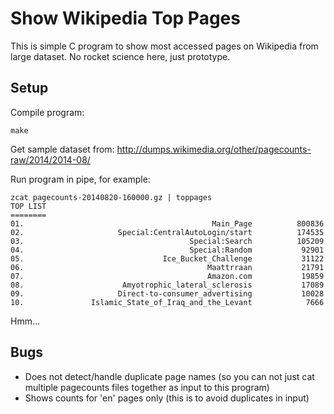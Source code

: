 Show Wikipedia Top Pages
========================

This is simple C program to show most accessed pages on Wikipedia from large
dataset. No rocket science here, just prototype.

Setup
-----

Compile program:

	make

Get sample dataset from: http://dumps.wikimedia.org/other/pagecounts-raw/2014/2014-08/

Run program in pipe, for example:

	zcat pagecounts-20140820-160000.gz | toppages
	TOP LIST
	========
	01.                                          Main_Page          800836
	02.                     Special:CentralAutoLogin/start          174535
	03.                                     Special:Search          105209
	04.                                     Special:Random           92901
	05.                               Ice_Bucket_Challenge           31122
	06.                                         Maattrraan           21791
	07.                                         Amazon.com           19859
	08.                      Amyotrophic_lateral_sclerosis           17089
	09.                     Direct-to-consumer_advertising           10028
	10.               Islamic_State_of_Iraq_and_the_Levant            7666

Hmm...


Bugs
----

* Does not detect/handle duplicate page names (so you can not just cat multiple pagecounts files together as input to this program)
* Shows counts for 'en' pages only (this is to avoid duplicates in input)
